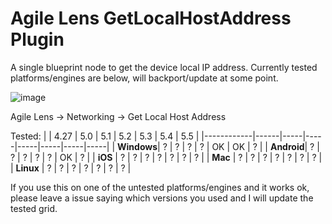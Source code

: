 # Agile Lens GetLocalHostAddress Plugin

A single blueprint node to get the device local IP address.  Currently tested platforms/engines are below, will backport/update at some point.

![image](https://github.com/user-attachments/assets/467a7ee3-e61c-44dd-96ad-c869ae0800cb)

Agile Lens -> Networking -> Get Local Host Address

Tested:
|            | 4.27 | 5.0 | 5.1 | 5.2 | 5.3 | 5.4 | 5.5 |
|------------|------|-----|-----|-----|-----|-----|-----|
| **Windows**|   ?   |  ?   |  ?   |  ?   |  OK  |  OK   |  ?   |
| **Android**|   ?   |  ?   |  ?   |  ?   |  ?   |  OK   |  ?   |
| **iOS**    |   ?   |  ?   |  ?   |  ?   |  ?   |  ?   |  ?   |
| **Mac**    |   ?   |  ?   |  ?   |  ?   |  ?   |  ?   |  ?   |
| **Linux**  |   ?   |  ?   |  ?   |  ?   |  ?   |  ?   |  ?   |

If you use this on one of the untested platforms/engines and it works ok, please leave a issue saying which versions you used and I will update the tested grid.
